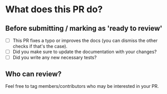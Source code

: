 # What does this PR do?
<!-- Please describe the changes your PR introduces.
If your PR fixes an Issue, please refer to it.
-->

## Before submitting / marking as 'ready to review'
- [ ] This PR fixes a typo or improves the docs (you can dismiss the other checks if that's the case).
- [ ] Did you make sure to update the documentation with your changes?
- [ ] Did you write any new necessary tests?

## Who can review?

Feel free to tag members/contributors who may be interested in your PR.

<!-- If you don't know exactly who to tag, here is a rough guidline:

- datastores: @kwang2049
- frontend: @HaritzPuerto
- skills: @timbmg
- models: @Rachneet
- docs: @Rachneet

 -->
